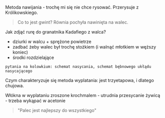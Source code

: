 Metoda nawijania - trochę mi się nie chce rysować. Przerysuje z Królikowskiego.

> Co to jest gwint? Równia pochyła nawinięta na walec.

Jak zdjąć rurę do granatnika Kadafiego z walca?

- dziurki w walcu + sprężone powietrze
- zadbać żeby walec był trochę stożkiem (i walnąć młotkiem w węższy koniec)
- środki rozdzielające

`pytania na kolowkium: schemat nasycania, schemat bębnowego ukłądu nasycającego`

Czym charakteryzuje się metoda wyplatania: jest trzyetapowa, i dlatego chujowa.

Włókna w wyplataniu zroszone krochmalem - utrudnia przesycanie żywicą - trzeba wykąpać w acetonie

> "Palec jest najlepszy do wszystkiego"



